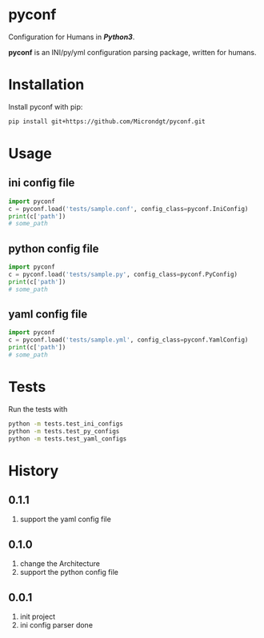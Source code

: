 # pyconf

Configuration for Humans in ***Python3***.

**pyconf** is an INI/py/yml configuration parsing package, written for humans.

Installation
============

Install pyconf with pip:

```bash
pip install git+https://github.com/Microndgt/pyconf.git
```

Usage
=====

ini config file
---

```python
import pyconf
c = pyconf.load('tests/sample.conf', config_class=pyconf.IniConfig)
print(c['path'])
# some_path
```

python config file
---

```python
import pyconf
c = pyconf.load('tests/sample.py', config_class=pyconf.PyConfig)
print(c['path'])
# some_path
```

yaml config file
---

```python
import pyconf
c = pyconf.load('tests/sample.yml', config_class=pyconf.YamlConfig)
print(c['path'])
# some_path
```

Tests
=====

Run the tests with

```bash
python -m tests.test_ini_configs
python -m tests.test_py_configs
python -m tests.test_yaml_configs
```

History
===

0.1.1
---

1. support the yaml config file

0.1.0
---

1. change the Architecture
2. support the python config file

0.0.1
---

1. init project
2. ini config parser done
